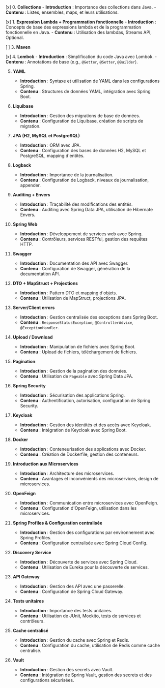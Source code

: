 [x] 0. **Collections**
    - **Introduction** : Importance des collections dans Java.
    - **Contenu** : Listes, ensembles, maps, et leurs utilisations.

[x] 1. **Expression Lambda + Programmation fonctionnelle**
    - **Introduction** : Concepts de base des expressions lambda et de la programmation fonctionnelle en Java.
    - **Contenu** : Utilisation des lambdas, Streams API, Optional.

[ ] 3. **Maven**

[x] 4. **Lombok**
    - **Introduction** : Simplification du code Java avec Lombok.
    - **Contenu** : Annotations de base (e.g., `@Getter`, `@Setter`, `@Builder`).

5. **YAML**
    - **Introduction** : Syntaxe et utilisation de YAML dans les configurations Spring.
    - **Contenu** : Structures de données YAML, intégration avec Spring Boot.

6. **Liquibase**
    - **Introduction** : Gestion des migrations de base de données.
    - **Contenu** : Configuration de Liquibase, création de scripts de migration.

7. **JPA (H2, MySQL et PostgreSQL)**
    - **Introduction** : ORM avec JPA.
    - **Contenu** : Configuration des bases de données H2, MySQL et PostgreSQL, mapping d'entités.

8. **Logback**
    - **Introduction** : Importance de la journalisation.
    - **Contenu** : Configuration de Logback, niveaux de journalisation, appender.

9. **Auditing + Envers**
    - **Introduction** : Traçabilité des modifications des entités.
    - **Contenu** : Auditing avec Spring Data JPA, utilisation de Hibernate Envers.

10. **Spring Web**
    - **Introduction** : Développement de services web avec Spring.
    - **Contenu** : Contrôleurs, services RESTful, gestion des requêtes HTTP.

11. **Swagger**
    - **Introduction** : Documentation des API avec Swagger.
    - **Contenu** : Configuration de Swagger, génération de la documentation API.

12. **DTO + MapStruct + Projections**
    - **Introduction** : Pattern DTO et mapping d'objets.
    - **Contenu** : Utilisation de MapStruct, projections JPA.

13. **Server/Client errors**
    - **Introduction** : Gestion centralisée des exceptions dans Spring Boot.
    - **Contenu** : `ResponseStatusException`, `@ControllerAdvice`, `@ExceptionHandler`.

14. **Upload / Download**
    - **Introduction** : Manipulation de fichiers avec Spring Boot.
    - **Contenu** : Upload de fichiers, téléchargement de fichiers.

15. **Pagination**
    - **Introduction** : Gestion de la pagination des données.
    - **Contenu** : Utilisation de `Pageable` avec Spring Data JPA.

16. **Spring Security**
    - **Introduction** : Sécurisation des applications Spring.
    - **Contenu** : Authentification, autorisation, configuration de Spring Security.

17. **Keycloak**
    - **Introduction** : Gestion des identités et des accès avec Keycloak.
    - **Contenu** : Intégration de Keycloak avec Spring Boot.

18. **Docker**
    - **Introduction** : Conteneurisation des applications avec Docker.
    - **Contenu** : Création de Dockerfile, gestion des conteneurs.

19. **Introduction aux Microservices**
    - **Introduction** : Architecture des microservices.
    - **Contenu** : Avantages et inconvénients des microservices, design de microservices.

20. **OpenFeign**
    - **Introduction** : Communication entre microservices avec OpenFeign.
    - **Contenu** : Configuration d'OpenFeign, utilisation dans les microservices.

21. **Spring Profiles & Configuration centralisée**
    - **Introduction** : Gestion des configurations par environnement avec Spring Profiles.
    - **Contenu** : Configuration centralisée avec Spring Cloud Config.

22. **Discovery Service**
    - **Introduction** : Découverte de services avec Spring Cloud.
    - **Contenu** : Utilisation de Eureka pour la découverte de services.

23. **API Gateway**
    - **Introduction** : Gestion des API avec une passerelle.
    - **Contenu** : Configuration de Spring Cloud Gateway.

24. **Tests unitaires**
    - **Introduction** : Importance des tests unitaires.
    - **Contenu** : Utilisation de JUnit, Mockito, tests de services et contrôleurs.

25. **Cache centralisé**
    - **Introduction** : Gestion du cache avec Spring et Redis.
    - **Contenu** : Configuration du cache, utilisation de Redis comme cache centralisé.

26. **Vault**
    - **Introduction** : Gestion des secrets avec Vault.
    - **Contenu** : Intégration de Spring Vault, gestion des secrets et des configurations sécurisées.
